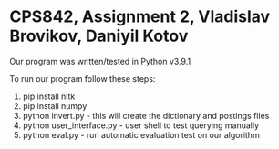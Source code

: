 # CPS842, Assignment 2, Vladislav Brovikov, Daniyil Kotov

Our program was written/tested in Python v3.9.1

To run our program follow these steps:
  1. pip install nltk
  2. pip install numpy
  3. python invert.py - this will create the dictionary and postings files
  4. python user_interface.py - user shell to test querying manually
  5. python eval.py - run automatic evaluation test on our algorithm

